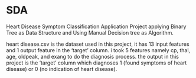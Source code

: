 # SDA
Heart Disease Symptom Classification Application Project applying Binary Tree as Data Structure and Using Manual Decision tree as Algorithm.

heart disease.csv is the dataset used in this project, it has 13 input features and 1 output feature in the ‘target’ column. i took 5 features namely cp, thal, age, oldpeak, and exang to do the diagnosis process. the output in this project is the ‘target’ column which diagnoses 1 (found symptoms of heart disease) or 0 (no indication of heart disease).
